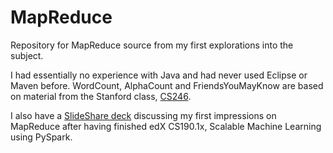# MapReduce

Repository for MapReduce source from my first explorations into the subject.

I had essentially no experience with Java and had never used Eclipse or Maven before.  WordCount, AlphaCount
and FriendsYouMayKnow are based on material from the Stanford class, [CS246](http://web.stanford.edu/class/cs246/index.html).

I also have a [SlideShare deck](http://www.slideshare.net/JosephDuimstraPhD/mapreduce-51395346) discussing my first impressions on MapReduce after having finished edX CS190.1x, Scalable Machine Learning using PySpark.